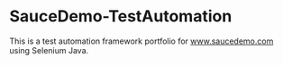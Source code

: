 # SauceDemo-TestAutomation
This is a test automation framework portfolio for www.saucedemo.com using Selenium Java.

